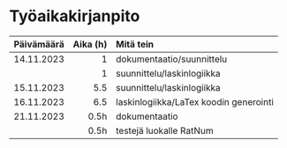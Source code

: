 # Työaikakirjanpito

| Päivämäärä  |  Aika (h)  | Mitä tein                  |
| :---------: | ---------: | :------------------------- |
| 14.11.2023  | 1          | dokumentaatio/suunnittelu  |
|             | 1          | suunnittelu/laskinlogiikka |
| 15.11.2023  | 5.5        | suunnittelu/laskinlogiikka |
| 16.11.2023  | 6.5        | laskinlogiikka/LaTex koodin generointi|
| 21.11.2023  | 0.5h       | dokumentaatio              |
|             | 0.5h       | testejä luokalle RatNum    |